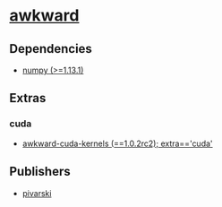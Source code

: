 # [awkward](https://pypi.org/project/awkward)

## Dependencies
- [numpy (>=1.13.1)](packages/n/numpy.md)


## Extras

### cuda
- [awkward-cuda-kernels (==1.0.2rc2); extra=='cuda'](packages/a/awkward-cuda-kernels.md)


## Publishers
- [pivarski](https://pypi.org/user/pivarski)

